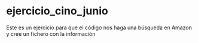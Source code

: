 # ejercicio_cino_junio
Este es un ejercicio para que el código nos haga una búsqueda en Amazon y cree un fichero con la información
